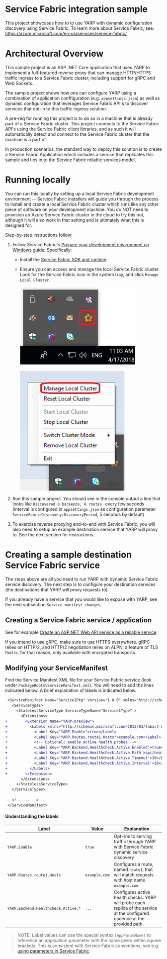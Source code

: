 # Service Fabric integration sample

This project showcases how to to use YARP with dynamic configuration discovery using Service Fabric.
To learn more about Service Fabric, see: https://azure.microsoft.com/en-us/services/service-fabric/


# Architectural Overview

This sample project is an ASP .NET Core application that uses YARP to implement a full-featured reverse proxy
that can manage HTTP/HTTPS traffic ingress to a Service Fabric cluster, including support for gRPC and Web Sockets.

The sample project shows how one can configure YARP using a combination of application conffiguration (e.g. `appsettings.json`)
as well as dynamic configuration that leverages Service Fabric API's to discover services that opt-in to this traffic ingress solution.

A pre-req for running this project is to do so in a machine that is already part of a Service Fabric cluster.
This project connects to the Service Fabric API's using the Service Fabric client libraries,
and as such it will automatically detect and connect to the Service Fabric cluster that the machine is a part of.

In production scenarios, the standard way to deploy this solution is to create a Service Fabric Application
which includes a service that replicates this sample and ties in to the Service Fabric reliable services model.


# Running locally

You can run this locally by setting up a local Service Fabric development environment --
Service Fabric installers will guide you through the process to install and create a local Service Fabric cluster
which runs like any other piece of software on your development machine.
You do NOT need to provision an Azure Service Fabric cluster in the cloud to try this out,
although it will also work in that setting and is ultimately what this is designed for.

Step-by-step instructions follow:

1. Follow Service Fabric's [Prepare your development environment on Windows](https://docs.microsoft.com/en-us/azure/service-fabric/service-fabric-get-started) guide. Specifically:

    * Install the [Service Fabric SDK and runtime](https://www.microsoft.com/web/handlers/webpi.ashx?command=getinstallerredirect&appid=MicrosoftAzure-ServiceFabric-CoreSDK)

    * Ensure you can access and manage the local Service Fabric cluster. Look for the Service Fabric icon in the system tray, and click `Manage Local Cluster`.

        ![System tray showing Service Fabric Local Cluster Manager](./docsimgs/system-tray.png)

        ![Context menu showing option to open Service Fabric Explorer for the local cluster](./docsimgs/system-tray-menu.png)


2. Run this sample project. You should see in the console output a line that looks like `Discovered 0 backends, 0 routes.` every few seconds (interval is configured in `appsettings.json` as configuration parameter `ServiceFabricDiscovery:DiscoveryPeriod`, 5 seconds by default)

3. To exercise reverse proxying end-to-end with Service Fabric, you will also need to setup an example destination service that YARP will proxy to. See the next section for instructions.


# Creating a sample destination Service Fabric service

The steps above are all you need to run YARP with dynamic Service Fabric service discovery.
The next step is to configure your destination services (the destinations that YARP will proxy requests to).

If you already have a service that you would like to expose with YARP, see the next subsection `Service manifest changes`.


## Creating a Service Fabric service / application

See for example [Create an ASP.NET Web API service as a reliable service](https://docs.microsoft.com/en-us/azure/service-fabric/service-fabric-tutorial-create-dotnet-app#create-an-aspnet-web-api-service-as-a-reliable-service).

If you intend to use gRPC, make sure to use HTTPS everywhere. gRPC relies on HTTP/2, and HTTP/2 negotiation relies on ALPN, a feature of TLS that is, for that reason, only available with encrypted transports.


## Modifying your ServiceManifest

Find the Service Manifest XML file for your Service Fabric service (look under `PackageRoots\ServiceManifest.xml`).
You will need to add the lines indicated below. A brief explanation of labels is indicated below.

```diff
 <ServiceManifest Name="Service1Pkg" Version="1.0.0" xmlns="http://schemas.microsoft.com/2011/01/fabric">
   <ServiceTypes>
     <StatelessServiceType ServiceTypeName="Service1Type" >
       <Extensions>
+        <Extension Name="YARP-preview">
+          <Labels xmlns="http://schemas.microsoft.com/2015/03/fabact-no-schema">
+            <Label Key="YARP.Enable">true</Label>
+            <Label Key="YARP.Routes.route1.Hosts">example.com</Label>
+            <!-- Optional: enable active health probes -->
+            <Label Key='YARP.Backend.Healthcheck.Active.Enabled'>true</Label>
+            <Label Key='YARP.Backend.Healthcheck.Active.Path'>api/health</Label>
+            <Label Key='YARP.Backend.Healthcheck.Active.Timeout'>30</Label>
+            <Label Key='YARP.Backend.Healthcheck.Active.Interval'>10</Label>
+          </Labels>
+        </Extension>
       </Extensions>
     </StatelessServiceType>
   </ServiceTypes>
 
   <!-- ... -->
 </ServiceManifest>
```

#### Understanding the labels

Label|Value|Explanation
-|-|-
`YARP.Enable`|`true`|Opt-ins to serving traffic through YARP with Service Fabric dynamic service discovery
`YARP.Routes.route1.Hosts`|`example.com`|Configures a route, named `route1`, that will match requests with host name `example.com`
`YARP.Backend.Healthcheck.Active.*`|`...`|Configures active health checks. YARP will probe each replica of the service at the configured cadence at the provided path.


> NOTE: Label values can use the special syntax `[AppParamName]` to reference an application parameter with the name given within square brackets. This is consistent with Service Fabric conventions, see e.g. [using parameters in Service Fabric](https://docs.microsoft.com/en-us/azure/service-fabric/service-fabric-how-to-specify-port-number-using-parameters).
